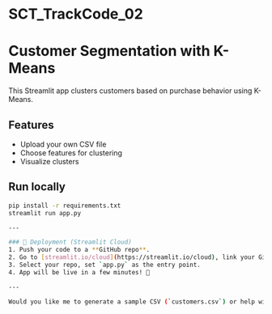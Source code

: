 # SCT_TrackCode_02
# Customer Segmentation with K-Means

This Streamlit app clusters customers based on purchase behavior using K-Means.

## Features
- Upload your own CSV file
- Choose features for clustering
- Visualize clusters

## Run locally
```bash
pip install -r requirements.txt
streamlit run app.py

---

### 🚀 Deployment (Streamlit Cloud)
1. Push your code to a **GitHub repo**.
2. Go to [streamlit.io/cloud](https://streamlit.io/cloud), link your GitHub account.
3. Select your repo, set `app.py` as the entry point.
4. App will be live in a few minutes! 🎉

---

Would you like me to generate a sample CSV (`customers.csv`) or help with writing your `README.md` or GitHub actions for auto-deployment?
